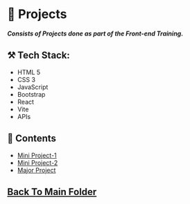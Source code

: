 # 🎯 Projects

***Consists of Projects done as part of the Front-end Training.***

## ⚒️ Tech Stack:
- HTML 5
- CSS 3
- JavaScript
- Bootstrap
- React
- Vite
- APIs

## 📂 Contents
- [Mini Project-1](./Mini%20Project-1)
- [Mini Project-2](./Mini%20Project-2)
- [Major Project](./Major%20Project)

## [Back To Main Folder](../)

